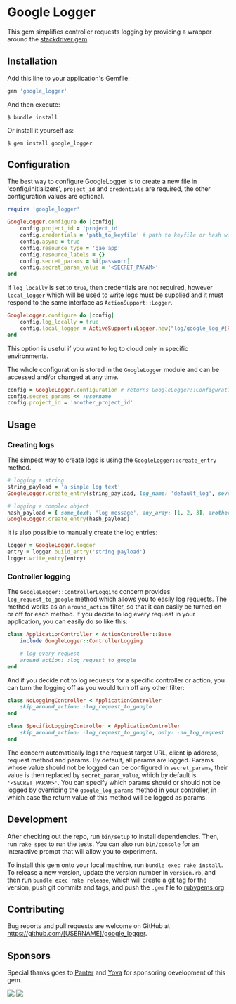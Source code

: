 # Google Logger

This gem simplifies controller requests logging by providing a wrapper around the [stackdriver gem](https://github.com/googleapis/google-cloud-ruby/tree/master/stackdriver).

## Installation

Add this line to your application's Gemfile:

```ruby
gem 'google_logger'
```

And then execute:

    $ bundle install

Or install it yourself as:

    $ gem install google_logger

## Configuration

The best way to configure GoogleLogger is to create a new file in 'config/initializers', `project_id` and `credentials` are required, the other configuration values are optional.

```ruby
require 'google_logger'

GoogleLogger.configure do |config|
    config.project_id = 'project_id'
    config.credentials = 'path_to_keyfile' # path to keyfile or hash with credentials
    config.async = true
    config.resource_type = 'gae_app'
    config.resource_labels = {}
    config.secret_params = %i[password]
    config.secret_param_value = '<SECRET_PARAM>'
end
```

If `log_locally` is set to `true`, then credentials are not required, however `local_logger` which will be used to write logs must be supplied and it must respond to the same interface as `ActionSupport::Logger`.

```ruby
GoogleLogger.configure do |config|
    config.log_locally = true
    config.local_logger = ActiveSupport::Logger.new("log/google_log_#{Rails.env}.log")
end
```

This option is useful if you want to log to cloud only in specific environments.

The whole configuration is stored in the `GoogleLogger` module and can be accessed and/or changed at any time.

```ruby
config = GoogleLogger.configuration # returns GoogleLogger::Configuration
config.secret_params << :username
config.project_id = 'another_project_id'
```
## Usage

### Creating logs

The simpest way to create logs is using the `GoogleLogger::create_entry` method.

```ruby
# logging a string
string_payload = 'a simple log text'
GoogleLogger.create_entry(string_payload, log_name: 'default_log', severity: :DEFAULT)

# logging a complex object
hash_payload = { some_text: 'log message', any_aray: [1, 2, 3], another_hash: { a: 1 } }
GoogleLogger.create_entry(hash_payload)
```

It is also possible to manually create the log entries:

```ruby
logger = GoogleLogger.logger
entry = logger.build_entry('string payload')
logger.write_entry(entry)
```
### Controller logging

The `GoogleLogger::ControllerLogging` concern provides `log_request_to_google` method which allows you to easily log requests. The method works as an `around_action` filter, so that it can easily be turned on or off for each method. If you decide to log every request in your application, you can easily do so like this:

```ruby
class ApplicationController < ActionController::Base
    include GoogleLogger::ControllerLogging

    # log every request
    around_action: :log_request_to_google
end
```

And if you decide not to log requests for a specific controller or action, you can turn the logging off as you would turn off any other filter:

```ruby
class NoLoggingController < ApplicationController
    skip_around_action: :log_request_to_google
end

class SpecificLoggingController < ApplicationController
    skip_around_action: :log_request_to_google, only: :no_log_request
end
```

The concern automatically logs the request target URL, client ip address, request method and params.
By default, all params are logged. Params whose value should not be logged can be configured in `secret_params`, their value is then replaced by `secret_param_value`, which by default is `'<SECRET_PARAM>'`. You can specify which params should or should not be logged by overriding the `google_log_params` method in your controller, in which case the return value of this method will be logged as params.
## Development

After checking out the repo, run `bin/setup` to install dependencies. Then, run `rake spec` to run the tests. You can also run `bin/console` for an interactive prompt that will allow you to experiment.

To install this gem onto your local machine, run `bundle exec rake install`. To release a new version, update the version number in `version.rb`, and then run `bundle exec rake release`, which will create a git tag for the version, push git commits and tags, and push the `.gem` file to [rubygems.org](https://rubygems.org).

## Contributing

Bug reports and pull requests are welcome on GitHub at https://github.com/[USERNAME]/google_logger.

## Sponsors

Special thanks goes to [Panter](https://www.panter.ch/home) and [Yova](https://inyova.ch) for sponsoring development of this gem.

![](https://github.com/panter/google_logger/logos/panter.svg)
![](https://github.com/panter/google_logger/logos/yova.svg)

